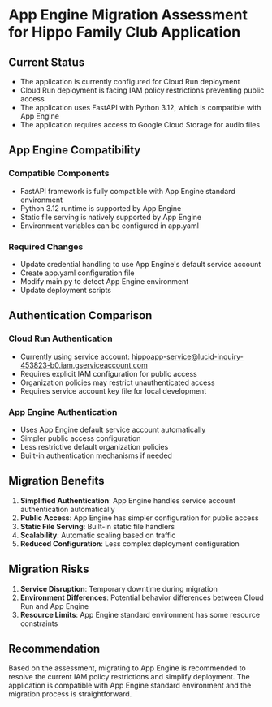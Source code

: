 # App Engine Migration Assessment for Hippo Family Club Application

## Current Status
- The application is currently configured for Cloud Run deployment
- Cloud Run deployment is facing IAM policy restrictions preventing public access
- The application uses FastAPI with Python 3.12, which is compatible with App Engine
- The application requires access to Google Cloud Storage for audio files

## App Engine Compatibility

### Compatible Components
- FastAPI framework is fully compatible with App Engine standard environment
- Python 3.12 runtime is supported by App Engine
- Static file serving is natively supported by App Engine
- Environment variables can be configured in app.yaml

### Required Changes
- Update credential handling to use App Engine's default service account
- Create app.yaml configuration file
- Modify main.py to detect App Engine environment
- Update deployment scripts

## Authentication Comparison

### Cloud Run Authentication
- Currently using service account: hippoapp-service@lucid-inquiry-453823-b0.iam.gserviceaccount.com
- Requires explicit IAM configuration for public access
- Organization policies may restrict unauthenticated access
- Requires service account key file for local development

### App Engine Authentication
- Uses App Engine default service account automatically
- Simpler public access configuration
- Less restrictive default organization policies
- Built-in authentication mechanisms if needed

## Migration Benefits
1. **Simplified Authentication**: App Engine handles service account authentication automatically
2. **Public Access**: App Engine has simpler configuration for public access
3. **Static File Serving**: Built-in static file handlers
4. **Scalability**: Automatic scaling based on traffic
5. **Reduced Configuration**: Less complex deployment configuration

## Migration Risks
1. **Service Disruption**: Temporary downtime during migration
2. **Environment Differences**: Potential behavior differences between Cloud Run and App Engine
3. **Resource Limits**: App Engine standard environment has some resource constraints

## Recommendation
Based on the assessment, migrating to App Engine is recommended to resolve the current IAM policy restrictions and simplify deployment. The application is compatible with App Engine standard environment and the migration process is straightforward.
